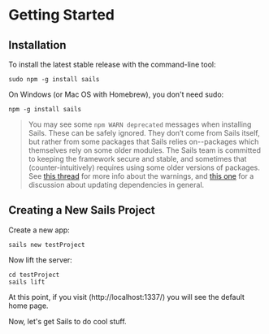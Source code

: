 # Getting Started

## Installation
To install the latest stable release with the command-line tool:

	sudo npm -g install sails

On Windows (or Mac OS with Homebrew), you don't need sudo:

	npm -g install sails

> You may see some `npm WARN deprecated` messages when installing Sails.  These can be safely ignored.  They don&rsquo;t come from Sails itself, but rather from some packages that Sails relies on--packages which themselves rely on some older modules.  The Sails team is committed to keeping the framework secure and stable, and sometimes that (counter-intuitively) requires using some older versions of packages.  See [this thread](https://github.com/balderdashy/sails/issues/3582#issuecomment-185297653) for more info about the warnings, and [this one](https://github.com/balderdashy/sails/pull/3180) for a discussion about updating dependencies in general.

## Creating a New Sails Project
Create a new app:

	sails new testProject

Now lift the server:

	cd testProject
	sails lift

At this point, if you visit (http://localhost:1337/) you will see the default home page.

Now, let's get Sails to do cool stuff.

<docmeta name="displayName" value="Installation">
